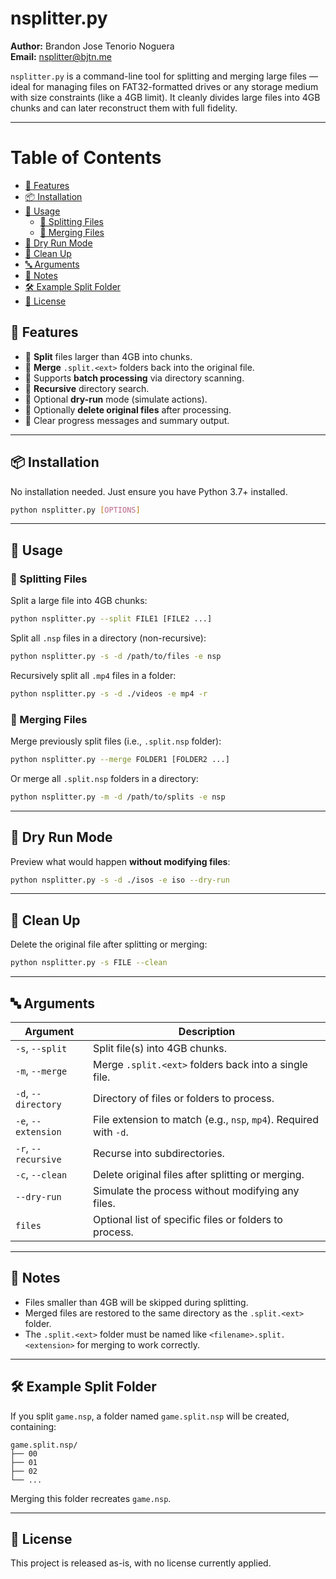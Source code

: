 # nsplitter.py

**Author:** Brandon Jose Tenorio Noguera  
**Email:** [nsplitter@bjtn.me](mailto:nsplitter@bjtn.me)

`nsplitter.py` is a command-line tool for splitting and merging large files — ideal for managing files on FAT32-formatted drives or any storage medium with size constraints (like a 4GB limit). It cleanly divides large files into 4GB chunks and can later reconstruct them with full fidelity.

---

<!-- TOC start (generated with https://github.com/derlin/bitdowntoc) -->

# Table of Contents
   * [🔧 Features](#-features)
   * [📦 Installation](#-installation)
   * [🚀 Usage](#-usage)
      + [🔹 Splitting Files](#-splitting-files)
      + [🔹 Merging Files](#-merging-files)
   * [🧪 Dry Run Mode](#-dry-run-mode)
   * [🧹 Clean Up](#-clean-up)
   * [🔤 Arguments](#-arguments)
   * [🧠 Notes](#-notes)
   * [🛠️ Example Split Folder](#-example-split-folder)
   * [📝 License](#-license)

<!-- TOC end -->


<!-- TOC --><a name="-features"></a>
## 🔧 Features

- 🔹 **Split** files larger than 4GB into chunks.
- 🔹 **Merge** `.split.<ext>` folders back into the original file.
- 🔹 Supports **batch processing** via directory scanning.
- 🔹 **Recursive** directory search.
- 🔹 Optional **dry-run** mode (simulate actions).
- 🔹 Optionally **delete original files** after processing.
- 🔹 Clear progress messages and summary output.

---

<!-- TOC --><a name="-installation"></a>
## 📦 Installation

No installation needed. Just ensure you have Python 3.7+ installed.

```bash
python nsplitter.py [OPTIONS]
```

---

<!-- TOC --><a name="-usage"></a>
## 🚀 Usage

<!-- TOC --><a name="-splitting-files"></a>
### 🔹 Splitting Files

Split a large file into 4GB chunks:

```bash
python nsplitter.py --split FILE1 [FILE2 ...]
```

Split all `.nsp` files in a directory (non-recursive):

```bash
python nsplitter.py -s -d /path/to/files -e nsp
```

Recursively split all `.mp4` files in a folder:

```bash
python nsplitter.py -s -d ./videos -e mp4 -r
```

<!-- TOC --><a name="-merging-files"></a>
### 🔹 Merging Files

Merge previously split files (i.e., `.split.nsp` folder):

```bash
python nsplitter.py --merge FOLDER1 [FOLDER2 ...]
```

Or merge all `.split.nsp` folders in a directory:

```bash
python nsplitter.py -m -d /path/to/splits -e nsp
```

---

<!-- TOC --><a name="-dry-run-mode"></a>
## 🧪 Dry Run Mode

Preview what would happen **without modifying files**:

```bash
python nsplitter.py -s -d ./isos -e iso --dry-run
```

---

<!-- TOC --><a name="-clean-up"></a>
## 🧹 Clean Up

Delete the original file after splitting or merging:

```bash
python nsplitter.py -s FILE --clean
```

---

<!-- TOC --><a name="-arguments"></a>
## 🔤 Arguments

| Argument               | Description                                                        |
|------------------------|--------------------------------------------------------------------|
| `-s`, `--split`        | Split file(s) into 4GB chunks.                                     |
| `-m`, `--merge`        | Merge `.split.<ext>` folders back into a single file.              |
| `-d`, `--directory`    | Directory of files or folders to process.                          |
| `-e`, `--extension`    | File extension to match (e.g., `nsp`, `mp4`). Required with `-d`.  |
| `-r`, `--recursive`    | Recurse into subdirectories.                                       |
| `-c`, `--clean`        | Delete original files after splitting or merging.                  |
| `--dry-run`            | Simulate the process without modifying any files.                  |
| `files`                | Optional list of specific files or folders to process.             |

---

<!-- TOC --><a name="-notes"></a>
## 🧠 Notes

- Files smaller than 4GB will be skipped during splitting.
- Merged files are restored to the same directory as the `.split.<ext>` folder.
- The `.split.<ext>` folder must be named like `<filename>.split.<extension>` for merging to work correctly.

---

<!-- TOC --><a name="-example-split-folder"></a>
## 🛠️ Example Split Folder

If you split `game.nsp`, a folder named `game.split.nsp` will be created, containing:

```
game.split.nsp/
├── 00
├── 01
├── 02
└── ...
```

Merging this folder recreates `game.nsp`.

---

<!-- TOC --><a name="-license"></a>
## 📝 License

This project is released as-is, with no license currently applied.
